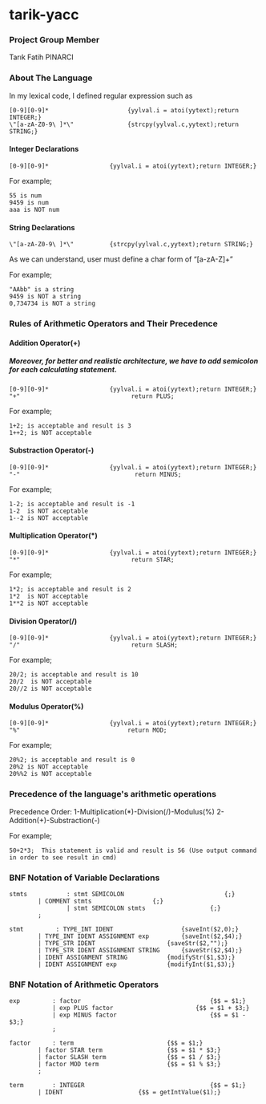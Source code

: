 # tarik-yacc

### Project Group Member
Tarık Fatih PINARCI

### About The Language

In my lexical code, I defined regular expression such as 

```
[0-9][0-9]*                	     {yylval.i = atoi(yytext);return INTEGER;}
\"[a-zA-Z0-9\ ]*\"               {strcpy(yylval.c,yytext);return STRING;}

```

#### Integer Declarations

```
[0-9][0-9]*                 {yylval.i = atoi(yytext);return INTEGER;}

```

For example;

```
55 is num
9459 is num
aaa is NOT num
```

#### String Declarations

```
\"[a-zA-Z0-9\ ]*\"          {strcpy(yylval.c,yytext);return STRING;}
```

As we can understand, user must define a char form of “[a-zA-Z]+”

For example;

```
"AAbb" is a string
9459 is NOT a string
0,734734 is NOT a string
```

### Rules of Arithmetic Operators and Their Precedence
#### Addition Operator(+)

##### Moreover, for better and realistic architecture, we have to add semicolon for each calculating statement.

```
[0-9][0-9]*                 {yylval.i = atoi(yytext);return INTEGER;}
"+"                               return PLUS;
```

For example;

```
1+2; is acceptable and result is 3
1++2; is NOT acceptable
```

#### Substraction Operator(-)
```
[0-9][0-9]*                 {yylval.i = atoi(yytext);return INTEGER;}
"-"                                return MINUS;
```
 

For example;

```
1-2; is acceptable and result is -1
1-2  is NOT acceptable
1--2 is NOT acceptable
```

#### Multiplication Operator(*)

```
[0-9][0-9]*                 {yylval.i = atoi(yytext);return INTEGER;}
"*"                               return STAR;
```

For example;

```
1*2; is acceptable and result is 2
1*2  is NOT acceptable
1**2 is NOT acceptable
```

#### Division Operator(/)

```
[0-9][0-9]*                 {yylval.i = atoi(yytext);return INTEGER;}
"/"                               return SLASH;
```

For example;

```
20/2; is acceptable and result is 10
20/2  is NOT acceptable
20//2 is NOT acceptable
```

#### Modulus Operator(%)

```
[0-9][0-9]*                 {yylval.i = atoi(yytext);return INTEGER;}
"%"                              return MOD;
```

For example;

```
20%2; is acceptable and result is 0
20%2 is NOT acceptable
20%%2 is NOT acceptable
```

### Precedence of the language's arithmetic operations

Precedence Order:
1-Multiplication(*)-Division(/)-Modulus(%)
2-Addition(+)-Substraction(-)

For example;

```
50+2*3;  This statement is valid and result is 56 (Use output command in order to see result in cmd)
```


### BNF Notation of Variable Declarations

```
stmts   		: stmt SEMICOLON            				{;}
		| COMMENT stmts					{;}
        		| stmt SEMICOLON stmts	     			{;}
		;

stmt   		 : TYPE_INT IDENT					{saveInt($2,0);}
		| TYPE_INT IDENT ASSIGNMENT exp			{saveInt($2,$4);}
		| TYPE_STR IDENT					{saveStr($2,"");}
		| TYPE_STR IDENT ASSIGNMENT STRING		{saveStr($2,$4);}
		| IDENT ASSIGNMENT STRING			{modifyStr($1,$3);}
		| IDENT ASSIGNMENT exp				{modifyInt($1,$3);}

```

### BNF Notation of Arithmetic Operators

```
exp    		: factor                  					{$$ = $1;}
       		| exp PLUS factor          				{$$ = $1 + $3;}
       		| exp MINUS factor          				{$$ = $1 - $3;}
       		;

factor		: term							{$$ = $1;}
		| factor STAR term					{$$ = $1 * $3;}
		| factor SLASH term					{$$ = $1 / $3;}
		| factor MOD term					{$$ = $1 % $3;}
		;

term   		: INTEGER                					{$$ = $1;}
		| IDENT						{$$ = getIntValue($1);}

```




